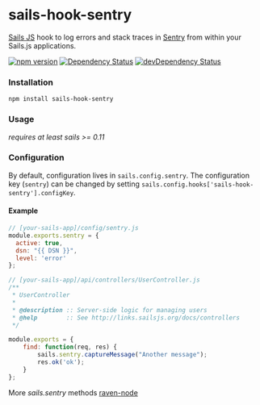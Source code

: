# sails-hook-sentry

[Sails JS](http://sailsjs.org) hook to log errors and stack traces in [Sentry](https://github.com/getsentry/sentry) from within your Sails.js applications.

[![npm version](https://badge.fury.io/js/sails-hook-sentry.svg)](http://badge.fury.io/js/sails-hook-sentry)
[![Dependency Status](https://david-dm.org/listepo/sails-hook-sentry.svg)](https://david-dm.org/listepo/sails-hook-sentry)
[![devDependency Status](https://david-dm.org/listepo/sails-hook-sentry/dev-status.svg)](https://david-dm.org/listepo/sails-hook-sentry#info=devDependencies)


### Installation

`npm install sails-hook-sentry`

### Usage
*requires at least sails >= 0.11*

### Configuration

By default, configuration lives in `sails.config.sentry`.  The configuration key (`sentry`) can be changed by setting `sails.config.hooks['sails-hook-sentry'].configKey`.

#### Example

```javascript
// [your-sails-app]/config/sentry.js
module.exports.sentry = {
  active: true,
  dsn: "{{ DSN }}",
  level: 'error'
};
```

```javascript
// [your-sails-app]/api/controllers/UserController.js
/**
 * UserController
 *
 * @description :: Server-side logic for managing users
 * @help        :: See http://links.sailsjs.org/docs/controllers
 */

module.exports = {
	find: function(req, res) {
		sails.sentry.captureMessage("Another message");
		res.ok('ok');
	}
};
```
More *sails.sentry* methods [raven-node](https://github.com/getsentry/raven-node)

